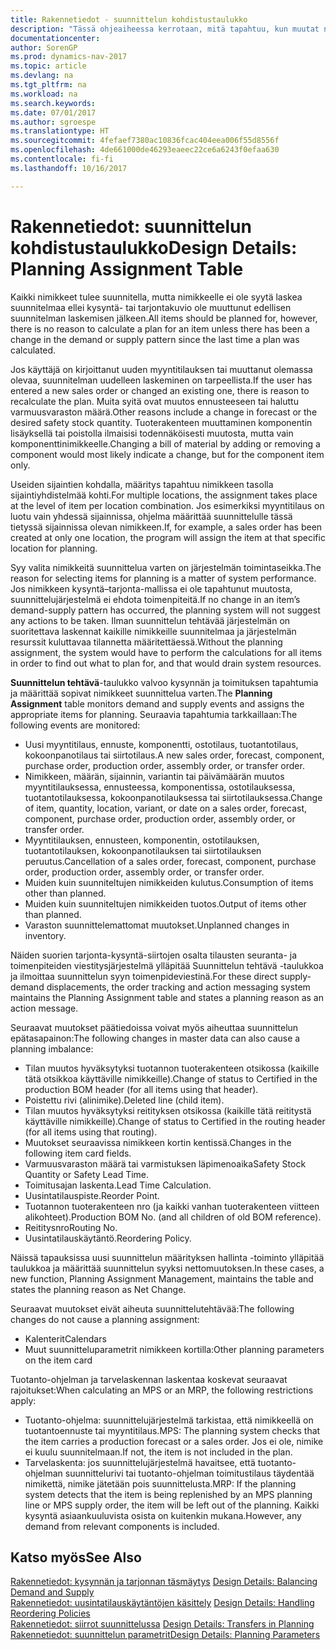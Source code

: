 ```yaml
---
title: Rakennetiedot - suunnittelun kohdistustaulukko
description: "Tässä ohjeaiheessa kerrotaan, mitä tapahtuu, kun muutat nimikkeen suunnittelua."
documentationcenter: 
author: SorenGP
ms.prod: dynamics-nav-2017
ms.topic: article
ms.devlang: na
ms.tgt_pltfrm: na
ms.workload: na
ms.search.keywords: 
ms.date: 07/01/2017
ms.author: sgroespe
ms.translationtype: HT
ms.sourcegitcommit: 4fefaef7380ac10836fcac404eea006f55d8556f
ms.openlocfilehash: 4de661000de46293eaeec22ce6a6243f0efaa630
ms.contentlocale: fi-fi
ms.lasthandoff: 10/16/2017

---
```

# <a name="design-details-planning-assignment-table"></a><span data-ttu-id="b7bb3-103">Rakennetiedot: suunnittelun kohdistustaulukko</span><span class="sxs-lookup"><span data-stu-id="b7bb3-103">Design Details: Planning Assignment Table</span></span>
<span data-ttu-id="b7bb3-104">Kaikki nimikkeet tulee suunnitella, mutta nimikkeelle ei ole syytä laskea suunnitelmaa ellei kysyntä- tai tarjontakuvio ole muuttunut edellisen suunnitelman laskemisen jälkeen.</span><span class="sxs-lookup"><span data-stu-id="b7bb3-104">All items should be planned for, however, there is no reason to calculate a plan for an item unless there has been a change in the demand or supply pattern since the last time a plan was calculated.</span></span>  
  
<span data-ttu-id="b7bb3-105">Jos käyttäjä on kirjoittanut uuden myyntitilauksen tai muuttanut olemassa olevaa, suunnitelman uudelleen laskeminen on tarpeellista.</span><span class="sxs-lookup"><span data-stu-id="b7bb3-105">If the user has entered a new sales order or changed an existing one, there is reason to recalculate the plan.</span></span> <span data-ttu-id="b7bb3-106">Muita syitä ovat muutos ennusteeseen tai haluttu varmuusvaraston määrä.</span><span class="sxs-lookup"><span data-stu-id="b7bb3-106">Other reasons include a change in forecast or the desired safety stock quantity.</span></span> <span data-ttu-id="b7bb3-107">Tuoterakenteen muuttaminen komponentin lisäyksellä tai poistolla ilmaisisi todennäköisesti muutosta, mutta vain komponenttinimikkeelle.</span><span class="sxs-lookup"><span data-stu-id="b7bb3-107">Changing a bill of material by adding or removing a component would most likely indicate a change, but for the component item only.</span></span>  
  
<span data-ttu-id="b7bb3-108">Useiden sijaintien kohdalla, määritys tapahtuu nimikkeen tasolla sijaintiyhdistelmää kohti.</span><span class="sxs-lookup"><span data-stu-id="b7bb3-108">For multiple locations, the assignment takes place at the level of item per location combination.</span></span> <span data-ttu-id="b7bb3-109">Jos esimerkiksi myyntitilaus on luotu vain yhdessä sijainnissa, ohjelma määrittää suunnittelulle tässä tietyssä sijainnissa olevan nimikkeen.</span><span class="sxs-lookup"><span data-stu-id="b7bb3-109">If, for example, a sales order has been created at only one location, the program will assign the item at that specific location for planning.</span></span>  
  
<span data-ttu-id="b7bb3-110">Syy valita nimikkeitä suunnittelua varten on järjestelmän toimintaseikka.</span><span class="sxs-lookup"><span data-stu-id="b7bb3-110">The reason for selecting items for planning is a matter of system performance.</span></span> <span data-ttu-id="b7bb3-111">Jos nimikkeen kysyntä–tarjonta-mallissa ei ole tapahtunut muutosta, suunnittelujärjestelmä ei ehdota toimenpiteitä.</span><span class="sxs-lookup"><span data-stu-id="b7bb3-111">If no change in an item’s demand-supply pattern has occurred, the planning system will not suggest any actions to be taken.</span></span> <span data-ttu-id="b7bb3-112">Ilman suunnittelun tehtävää järjestelmän on suoritettava laskennat kaikille nimikkeille suunnitelmaa ja järjestelmän resurssit kuluttavaa tilannetta määritettäessä.</span><span class="sxs-lookup"><span data-stu-id="b7bb3-112">Without the planning assignment, the system would have to perform the calculations for all items in order to find out what to plan for, and that would drain system resources.</span></span>  
  
<span data-ttu-id="b7bb3-113">**Suunnittelun tehtävä**-taulukko valvoo kysynnän ja toimituksen tapahtumia ja määrittää sopivat nimikkeet suunnittelua varten.</span><span class="sxs-lookup"><span data-stu-id="b7bb3-113">The **Planning Assignment** table monitors demand and supply events and assigns the appropriate items for planning.</span></span> <span data-ttu-id="b7bb3-114">Seuraavia tapahtumia tarkkaillaan:</span><span class="sxs-lookup"><span data-stu-id="b7bb3-114">The following events are monitored:</span></span>  
  
* <span data-ttu-id="b7bb3-115">Uusi myyntitilaus, ennuste, komponentti, ostotilaus, tuotantotilaus, kokoonpanotilaus tai siirtotilaus.</span><span class="sxs-lookup"><span data-stu-id="b7bb3-115">A new sales order, forecast, component, purchase order, production order, assembly order, or transfer order.</span></span>  
* <span data-ttu-id="b7bb3-116">Nimikkeen, määrän, sijainnin, variantin tai päivämäärän muutos myyntitilauksessa, ennusteessa, komponentissa, ostotilauksessa, tuotantotilauksessa, kokoonpanotilauksessa tai siirtotilauksessa.</span><span class="sxs-lookup"><span data-stu-id="b7bb3-116">Change of item, quantity, location, variant, or date on a sales order, forecast, component, purchase order, production order, assembly order, or transfer order.</span></span>  
* <span data-ttu-id="b7bb3-117">Myyntitilauksen, ennusteen, komponentin, ostotilauksen, tuotantotilauksen, kokoonpanotilauksen tai siirtotilauksen peruutus.</span><span class="sxs-lookup"><span data-stu-id="b7bb3-117">Cancellation of a sales order, forecast, component, purchase order, production order, assembly order, or transfer order.</span></span>  
* <span data-ttu-id="b7bb3-118">Muiden kuin suunniteltujen nimikkeiden kulutus.</span><span class="sxs-lookup"><span data-stu-id="b7bb3-118">Consumption of items other than planned.</span></span>  
* <span data-ttu-id="b7bb3-119">Muiden kuin suunniteltujen nimikkeiden tuotos.</span><span class="sxs-lookup"><span data-stu-id="b7bb3-119">Output of items other than planned.</span></span>  
* <span data-ttu-id="b7bb3-120">Varaston suunnittelemattomat muutokset.</span><span class="sxs-lookup"><span data-stu-id="b7bb3-120">Unplanned changes in inventory.</span></span>  
  
<span data-ttu-id="b7bb3-121">Näiden suorien tarjonta-kysyntä-siirtojen osalta tilausten seuranta- ja toimenpiteiden viestitysjärjestelmä ylläpitää Suunnittelun tehtävä -taulukkoa ja ilmoittaa suunnittelun syyn toimenpideviestinä.</span><span class="sxs-lookup"><span data-stu-id="b7bb3-121">For these direct supply-demand displacements, the order tracking and action messaging system maintains the Planning Assignment table and states a planning reason as an action message.</span></span>  
  
<span data-ttu-id="b7bb3-122">Seuraavat muutokset päätiedoissa voivat myös aiheuttaa suunnittelun epätasapainon:</span><span class="sxs-lookup"><span data-stu-id="b7bb3-122">The following changes in master data can also cause a planning imbalance:</span></span>  
  
* <span data-ttu-id="b7bb3-123">Tilan muutos hyväksytyksi tuotannon tuoterakenteen otsikossa (kaikille tätä otsikkoa käyttäville nimikkeille).</span><span class="sxs-lookup"><span data-stu-id="b7bb3-123">Change of status to Certified in the production BOM header (for all items using that header).</span></span>  
* <span data-ttu-id="b7bb3-124">Poistettu rivi (alinimike).</span><span class="sxs-lookup"><span data-stu-id="b7bb3-124">Deleted line (child item).</span></span>  
* <span data-ttu-id="b7bb3-125">Tilan muutos hyväksytyksi reitityksen otsikossa (kaikille tätä reititystä käyttäville nimikkeille).</span><span class="sxs-lookup"><span data-stu-id="b7bb3-125">Change of status to Certified in the routing header (for all items using that routing).</span></span>  
* <span data-ttu-id="b7bb3-126">Muutokset seuraavissa nimikkeen kortin kentissä.</span><span class="sxs-lookup"><span data-stu-id="b7bb3-126">Changes in the following item card fields.</span></span>  
* <span data-ttu-id="b7bb3-127">Varmuusvaraston määrä tai varmistuksen läpimenoaika</span><span class="sxs-lookup"><span data-stu-id="b7bb3-127">Safety Stock Quantity or Safety Lead Time.</span></span>  
* <span data-ttu-id="b7bb3-128">Toimitusajan laskenta.</span><span class="sxs-lookup"><span data-stu-id="b7bb3-128">Lead Time Calculation.</span></span>  
* <span data-ttu-id="b7bb3-129">Uusintatilauspiste.</span><span class="sxs-lookup"><span data-stu-id="b7bb3-129">Reorder Point.</span></span>  
* <span data-ttu-id="b7bb3-130">Tuotannon tuoterakenteen nro (ja kaikki vanhan tuoterakenteen viitteen alikohteet).</span><span class="sxs-lookup"><span data-stu-id="b7bb3-130">Production BOM No. (and all children of old BOM reference).</span></span>  
* <span data-ttu-id="b7bb3-131">Reititysnro</span><span class="sxs-lookup"><span data-stu-id="b7bb3-131">Routing No.</span></span>  
* <span data-ttu-id="b7bb3-132">Uusintatilauskäytäntö.</span><span class="sxs-lookup"><span data-stu-id="b7bb3-132">Reordering Policy.</span></span>  
  
<span data-ttu-id="b7bb3-133">Näissä tapauksissa uusi suunnittelun määrityksen hallinta -toiminto ylläpitää taulukkoa ja määrittää suunnittelun syyksi nettomuutoksen.</span><span class="sxs-lookup"><span data-stu-id="b7bb3-133">In these cases, a new function, Planning Assignment Management, maintains the table and states the planning reason as Net Change.</span></span>  
  
<span data-ttu-id="b7bb3-134">Seuraavat muutokset eivät aiheuta suunnittelutehtävää:</span><span class="sxs-lookup"><span data-stu-id="b7bb3-134">The following changes do not cause a planning assignment:</span></span>  
  
* <span data-ttu-id="b7bb3-135">Kalenterit</span><span class="sxs-lookup"><span data-stu-id="b7bb3-135">Calendars</span></span>  
* <span data-ttu-id="b7bb3-136">Muut suunnitteluparametrit nimikkeen kortilla:</span><span class="sxs-lookup"><span data-stu-id="b7bb3-136">Other planning parameters on the item card</span></span>  
  
<span data-ttu-id="b7bb3-137">Tuotanto-ohjelman ja tarvelaskennan laskentaa koskevat seuraavat rajoitukset:</span><span class="sxs-lookup"><span data-stu-id="b7bb3-137">When calculating an MPS or an MRP, the following restrictions apply:</span></span>  
  
* <span data-ttu-id="b7bb3-138">Tuotanto-ohjelma: suunnittelujärjestelmä tarkistaa, että nimikkeellä on tuotantoennuste tai myyntitilaus.</span><span class="sxs-lookup"><span data-stu-id="b7bb3-138">MPS: The planning system checks that the item carries a production forecast or a sales order.</span></span> <span data-ttu-id="b7bb3-139">Jos ei ole, nimike ei kuulu suunnitelmaan.</span><span class="sxs-lookup"><span data-stu-id="b7bb3-139">If not, the item is not included in the plan.</span></span>  
* <span data-ttu-id="b7bb3-140">Tarvelaskenta: jos suunnittelujärjestelmä havaitsee, että tuotanto-ohjelman suunnittelurivi tai tuotanto-ohjelman toimitustilaus täydentää nimikettä, nimike jätetään pois suunnittelusta.</span><span class="sxs-lookup"><span data-stu-id="b7bb3-140">MRP: If the planning system detects that the item is being replenished by an MPS planning line or MPS supply order, the item will be left out of the planning.</span></span> <span data-ttu-id="b7bb3-141">Kaikki kysyntä asiaankuuluvista osista on kuitenkin mukana.</span><span class="sxs-lookup"><span data-stu-id="b7bb3-141">However, any demand from relevant components is included.</span></span>  
  
## <a name="see-also"></a><span data-ttu-id="b7bb3-142">Katso myös</span><span class="sxs-lookup"><span data-stu-id="b7bb3-142">See Also</span></span>  
<span data-ttu-id="b7bb3-143">[Rakennetiedot: kysynnän ja tarjonnan täsmäytys](design-details-balancing-demand-and-supply.md) </span><span class="sxs-lookup"><span data-stu-id="b7bb3-143">[Design Details: Balancing Demand and Supply](design-details-balancing-demand-and-supply.md) </span></span>  
<span data-ttu-id="b7bb3-144">[Rakennetiedot: uusintatilauskäytäntöjen käsittely](design-details-handling-reordering-policies.md) </span><span class="sxs-lookup"><span data-stu-id="b7bb3-144">[Design Details: Handling Reordering Policies](design-details-handling-reordering-policies.md) </span></span>  
<span data-ttu-id="b7bb3-145">[Rakennetiedot: siirrot suunnittelussa](design-details-transfers-in-planning.md) </span><span class="sxs-lookup"><span data-stu-id="b7bb3-145">[Design Details: Transfers in Planning](design-details-transfers-in-planning.md) </span></span>  
[<span data-ttu-id="b7bb3-146">Rakennetiedot: suunnittelun parametrit</span><span class="sxs-lookup"><span data-stu-id="b7bb3-146">Design Details: Planning Parameters</span></span>](design-details-planning-parameters.md)  

